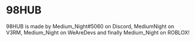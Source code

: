 # 98HUB
98HUB is  made by Medium_Night#5060 on Discord, MediumNight on V3RM, Medium_Night on WeAreDevs and finally Medium_Night on ROBLOX!
